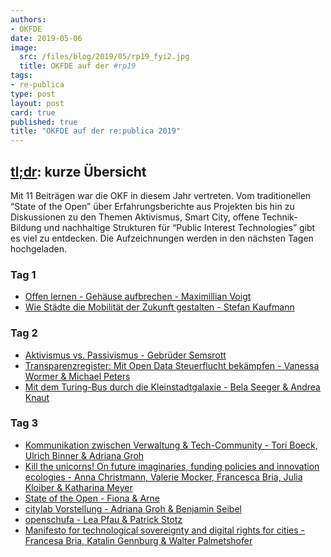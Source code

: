 ```yaml
---
authors: 
- OKFDE
date: 2019-05-06
image:
  src: /files/blog/2019/05/rp19_fyi2.jpg
  title: OKFDE auf der #rp19 
tags:
- re-publica
type: post
layout: post
card: true
published: true
title: "OKFDE auf der re:publica 2019" 
---
```


## [tl;dr](https://19.re-publica.com/de/page/tldr): kurze Übersicht 
Mit 11 Beiträgen war die OKF in diesem Jahr vertreten. Vom traditionellen “State of the Open” über Erfahrungsberichte aus Projekten bis hin zu Diskussionen zu den Themen Aktivismus, Smart City, offene Technik-Bildung und nachhaltige Strukturen für “Public Interest Technologies” gibt es viel zu entdecken. Die Aufzeichnungen werden in den nächsten Tagen hochgeladen.

### Tag 1 
* [Offen lernen - Gehäuse aufbrechen - Maximillian Voigt](https://19.re-publica.com/en/session/offen-lernen-gehause-aufbrechen)
* [Wie Städte die Mobilität der Zukunft gestalten - Stefan Kaufmann](https://19.re-publica.com/de/session/stadte-mobilitat-zukunft-gestalten)

### Tag 2 
* [Aktivismus vs. Passivismus - Gebrüder Semsrott](https://19.re-publica.com/de/session/aktivismus-vs-passivismus)<br>
* [Transparenzregister: Mit Open Data Steuerflucht bekämpfen - Vanessa Wormer &  Michael Peters](https://19.re-publica.com/de/session/transparenzregister-open-data-steuerflucht-bekampfen)
* [Mit dem Turing-Bus durch die Kleinstadtgalaxie - Bela Seeger & Andrea Knaut](https://19.re-publica.com/de/session/dem-turing-bus-durch-kleinstadtgalaxie)

### Tag 3
* [Kommunikation zwischen Verwaltung & Tech-Community - Tori Boeck, Ulrich Binner & Adriana Groh](https://19.re-publica.com/en/session/kommunikation-zwischen-verwaltung-tech-community)
* [Kill the unicorns! On future imaginaries, funding policies and innovation ecologies - Anna Christmann, Valerie Mocker, Francesca Bria, Julia Kloiber & Katharina Meyer](https://19.re-publica.com/en/session/kill-unicorns-future-imaginaries-funding-policies-innovation-ecologies)
* [State of the Open - Fiona & Arne](https://19.re-publica.com/en/session/state-open-2)
* [citylab Vorstellung - Adriana Groh & Benjamin Seibel](https://19.re-publica.com/en/session/citylab-berlin-vorstellung)
* [openschufa - Lea Pfau & Patrick Stotz](https://19.re-publica.com/en/session/openschufa-resultate)
* [Manifesto for technological sovereignty and digital rights for cities - Francesa Bria, Katalin Gennburg & Walter Palmetshofer](https://19.re-publica.com/en/session/manifesto-technological-sovereignty-digital-rights-cities)

